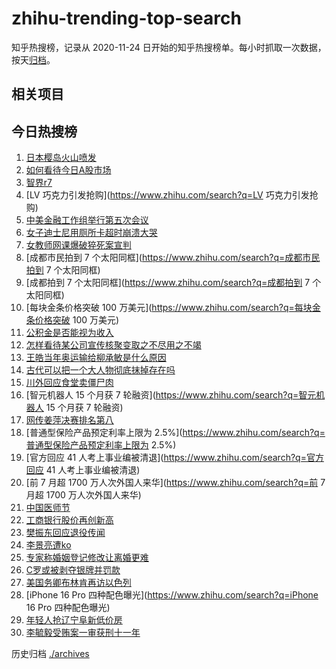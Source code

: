 # zhihu-trending-top-search

知乎热搜榜，记录从 2020-11-24
日开始的知乎热搜榜单。每小时抓取一次数据，按天[归档](./archives)。

## 相关项目

## 今日热搜榜

<!-- BEGIN -->
<!-- 最后更新时间 Thu Aug 22 2024 23:10:50 GMT+0800 (China Standard Time) -->

1. [日本樱岛火山喷发](https://www.zhihu.com/search?q=日本樱岛火山喷发)
1. [如何看待今日A股市场](https://www.zhihu.com/search?q=如何看待今日A股市场)
1. [智界r7](https://www.zhihu.com/search?q=智界r7)
1. [LV 巧克力引发抢购](https://www.zhihu.com/search?q=LV 巧克力引发抢购)
1. [中美金融工作组举行第五次会议](https://www.zhihu.com/search?q=中美金融工作组举行第五次会议)
1. [女子迪士尼用厕所卡超时崩溃大哭](https://www.zhihu.com/search?q=女子迪士尼用厕所卡超时崩溃大哭)
1. [女教师网课爆破猝死案宣判](https://www.zhihu.com/search?q=女教师网课爆破猝死案宣判)
1. [成都市民拍到 7 个太阳同框](https://www.zhihu.com/search?q=成都市民拍到 7
   个太阳同框)
1. [成都拍到 7 个太阳同框](https://www.zhihu.com/search?q=成都拍到 7 个太阳同框)
1. [每块金条价格突破 100 万美元](https://www.zhihu.com/search?q=每块金条价格突破
   100 万美元)
1. [公积金是否能视为收入](https://www.zhihu.com/search?q=公积金是否能视为收入)
1. [怎样看待某公司宣传核聚变取之不尽用之不竭](https://www.zhihu.com/search?q=怎样看待某公司宣传核聚变取之不尽用之不竭)
1. [王皓当年奥运输给柳承敏是什么原因](https://www.zhihu.com/search?q=王皓当年奥运输给柳承敏是什么原因)
1. [古代可以把一个大人物彻底抹掉存在吗](https://www.zhihu.com/search?q=古代可以把一个大人物彻底抹掉存在吗)
1. [川外回应食堂卖僵尸肉](https://www.zhihu.com/search?q=川外回应食堂卖僵尸肉)
1. [智元机器人 15 个月获 7 轮融资](https://www.zhihu.com/search?q=智元机器人 15
   个月获 7 轮融资)
1. [网传姜萍决赛排名第八](https://www.zhihu.com/search?q=网传姜萍决赛排名第八)
1. [普通型保险产品预定利率上限为
   2.5%](https://www.zhihu.com/search?q=普通型保险产品预定利率上限为 2.5%)
1. [官方回应 41 人考上事业编被清退](https://www.zhihu.com/search?q=官方回应 41
   人考上事业编被清退)
1. [前 7 月超 1700 万人次外国人来华](https://www.zhihu.com/search?q=前 7 月超
   1700 万人次外国人来华)
1. [中国医师节](https://www.zhihu.com/search?q=中国医师节)
1. [工商银行股价再创新高](https://www.zhihu.com/search?q=工商银行股价再创新高)
1. [樊振东回应退役传闻](https://www.zhihu.com/search?q=樊振东回应退役传闻)
1. [李景亮遭ko](https://www.zhihu.com/search?q=李景亮遭ko)
1. [专家称婚姻登记修改让离婚更难](https://www.zhihu.com/search?q=专家称婚姻登记修改让离婚更难)
1. [C罗或被剥夺银牌并罚款](https://www.zhihu.com/search?q=C罗或被剥夺银牌并罚款)
1. [美国务卿布林肯再访以色列](https://www.zhihu.com/search?q=美国务卿布林肯再访以色列)
1. [iPhone 16 Pro 四种配色曝光](https://www.zhihu.com/search?q=iPhone 16 Pro
   四种配色曝光)
1. [年轻人抢辽宁阜新低价房](https://www.zhihu.com/search?q=年轻人抢辽宁阜新低价房)
1. [李毓毅受贿案一审获刑十一年](https://www.zhihu.com/search?q=李毓毅受贿案一审获刑十一年)

<!-- END -->

历史归档 [./archives](./archives)
